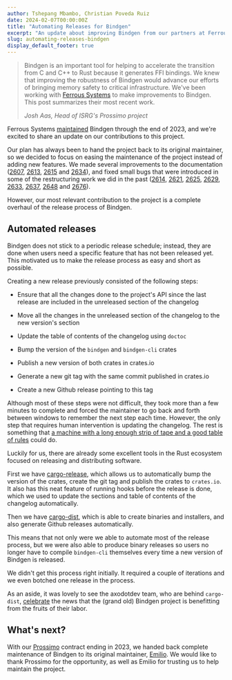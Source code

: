 ```yaml
---
author: Tshepang Mbambo, Christian Poveda Ruiz
date: 2024-02-07T00:00:00Z
title: "Automating Releases for Bindgen"
excerpt: "An update about improving Bindgen from our partners at Ferrous Systems."
slug: automating-releases-bindgen
display_default_footer: true
---
```


<div class="card border-0">
    <div class="pt-4 pb-4">
        <blockquote class="blockquote">
            <span class="quote"></span>
            <div class="quote-text">
                <p class="font-italic lh-170">Bindgen is an important tool for helping to accelerate the transition from C and C++ to Rust because it generates FFI bindings. We knew that improving the robustness of Bindgen would advance our efforts of bringing memory safety to critical infrastructure. We've been working with <a href="https://ferrous-systems.com/">Ferrous Systems</a> to make improvements to Bindgen. This post summarizes their most recent work.</p>
                <footer class="blockquote-footer"><cite title="Source Title">Josh Aas, Head of ISRG's Prossimo project</cite></footer>
            </div>
        </blockquote>
    </div>
</div>


Ferrous Systems  [maintained](https://ferrous-systems.com/blog/bindgen) Bindgen through the end of 2023, and we're excited to share an update on our contributions to this project.

Our plan has always been to hand the project back to its original maintainer, so we decided to focus on easing the maintenance of the project instead of adding new features. We made several improvements to the documentation ([2607](https://github.com/rust-lang/rust-bindgen/pull/2607), [2613](https://github.com/rust-lang/rust-bindgen/pull/2613), [2615](https://github.com/rust-lang/rust-bindgen/pull/2615) and [2634](https://github.com/rust-lang/rust-bindgen/pull/2634)), and fixed small bugs that were introduced in some of the restructuring work we did in the past ([2614](https://github.com/rust-lang/rust-bindgen/pull/2614), [2621](https://github.com/rust-lang/rust-bindgen/pull/2621), [2625](https://github.com/rust-lang/rust-bindgen/pull/2625), [2629](https://github.com/rust-lang/rust-bindgen/pull/2629), [2633](https://github.com/rust-lang/rust-bindgen/pull/2633), [2637](https://github.com/rust-lang/rust-bindgen/pull/2637), [2648](https://github.com/rust-lang/rust-bindgen/pull/2648) and [2676](https://github.com/rust-lang/rust-bindgen/pull/2676)).

However, our most relevant contribution to the project is a complete overhaul of the release process of Bindgen.

Automated releases
------------------

Bindgen does not stick to a periodic release schedule; instead, they are done when users need a specific feature that has not been released yet. This motivated us to make the release process as easy and short as possible.

Creating a new release previously consisted of the following steps:

-   Ensure that all the changes done to the project's API since the last release are included in the unreleased section of the changelog

-   Move all the changes in the unreleased section of the changelog to the new version's section

-   Update the table of contents of the changelog using ```doctoc```

-   Bump the version of the ```bindgen``` and ```bindgen-cli``` crates

-   Publish a new version of both crates in crates.io

-   Generate a new git tag with the same commit published in crates.io

-   Create a new Github release pointing to this tag

Although most of these steps were not difficult, they took more than a few minutes to complete and forced the maintainer to go back and forth between windows to remember the next step each time. However, the only step that requires human intervention is updating the changelog. The rest is something that [a machine with a long enough strip of tape and a good table of rules](https://en.wikipedia.org/wiki/Turing_machine) could do.

Luckily for us, there are already some excellent tools in the Rust ecosystem focused on releasing and distributing software.

First we have [cargo-release](https://github.com/crate-ci/cargo-release), which allows us to automatically bump the version of the crates, create the git tag and publish the crates to `crates.io`. It also has this neat feature of running hooks before the release is done, which we used to update the sections and table of contents of the changelog automatically.

Then we have [cargo-dist](https://github.com/axodotdev/cargo-dist), which is able to create binaries and installers, and also generate Github releases automatically.

This means that not only were we able to automate most of the release process, but we were also able to produce binary releases so users no longer have to compile `bindgen-cli` themselves every time a new version of Bindgen is released.

We didn't get this process right initially. It required a couple of iterations and we even botched one release in the process.

As an aside, it was lovely to see the axodotdev team, who are behind `cargo-dist`, [celebrate](https://mastodon.social/@axodotdev/111862739310089765) the news that the (grand old) Bindgen project is benefitting from the fruits of their labor.

What's next?
------------

With our [Prossimo](https://www.memorysafety.org/) contract ending in 2023, we handed back complete maintenance of Bindgen to its original maintainer, [Emilio](https://github.com/emilio). We would like to thank Prossimo for the opportunity, as well as Emilio for trusting us to help maintain the project.